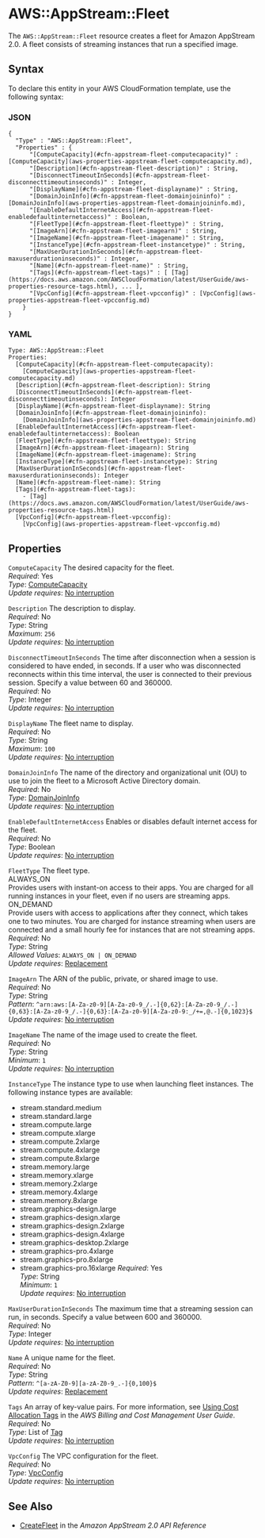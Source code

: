 # AWS::AppStream::Fleet<a name="aws-resource-appstream-fleet"></a>

The `AWS::AppStream::Fleet` resource creates a fleet for Amazon AppStream 2\.0\. A fleet consists of streaming instances that run a specified image\.

## Syntax<a name="aws-resource-appstream-fleet-syntax"></a>

To declare this entity in your AWS CloudFormation template, use the following syntax:

### JSON<a name="aws-resource-appstream-fleet-syntax.json"></a>

```
{
  "Type" : "AWS::AppStream::Fleet",
  "Properties" : {
      "[ComputeCapacity](#cfn-appstream-fleet-computecapacity)" : [ComputeCapacity](aws-properties-appstream-fleet-computecapacity.md),
      "[Description](#cfn-appstream-fleet-description)" : String,
      "[DisconnectTimeoutInSeconds](#cfn-appstream-fleet-disconnecttimeoutinseconds)" : Integer,
      "[DisplayName](#cfn-appstream-fleet-displayname)" : String,
      "[DomainJoinInfo](#cfn-appstream-fleet-domainjoininfo)" : [DomainJoinInfo](aws-properties-appstream-fleet-domainjoininfo.md),
      "[EnableDefaultInternetAccess](#cfn-appstream-fleet-enabledefaultinternetaccess)" : Boolean,
      "[FleetType](#cfn-appstream-fleet-fleettype)" : String,
      "[ImageArn](#cfn-appstream-fleet-imagearn)" : String,
      "[ImageName](#cfn-appstream-fleet-imagename)" : String,
      "[InstanceType](#cfn-appstream-fleet-instancetype)" : String,
      "[MaxUserDurationInSeconds](#cfn-appstream-fleet-maxuserdurationinseconds)" : Integer,
      "[Name](#cfn-appstream-fleet-name)" : String,
      "[Tags](#cfn-appstream-fleet-tags)" : [ [Tag](https://docs.aws.amazon.com/AWSCloudFormation/latest/UserGuide/aws-properties-resource-tags.html), ... ],
      "[VpcConfig](#cfn-appstream-fleet-vpcconfig)" : [VpcConfig](aws-properties-appstream-fleet-vpcconfig.md)
    }
}
```

### YAML<a name="aws-resource-appstream-fleet-syntax.yaml"></a>

```
Type: AWS::AppStream::Fleet
Properties: 
  [ComputeCapacity](#cfn-appstream-fleet-computecapacity): 
    [ComputeCapacity](aws-properties-appstream-fleet-computecapacity.md)
  [Description](#cfn-appstream-fleet-description): String
  [DisconnectTimeoutInSeconds](#cfn-appstream-fleet-disconnecttimeoutinseconds): Integer
  [DisplayName](#cfn-appstream-fleet-displayname): String
  [DomainJoinInfo](#cfn-appstream-fleet-domainjoininfo): 
    [DomainJoinInfo](aws-properties-appstream-fleet-domainjoininfo.md)
  [EnableDefaultInternetAccess](#cfn-appstream-fleet-enabledefaultinternetaccess): Boolean
  [FleetType](#cfn-appstream-fleet-fleettype): String
  [ImageArn](#cfn-appstream-fleet-imagearn): String
  [ImageName](#cfn-appstream-fleet-imagename): String
  [InstanceType](#cfn-appstream-fleet-instancetype): String
  [MaxUserDurationInSeconds](#cfn-appstream-fleet-maxuserdurationinseconds): Integer
  [Name](#cfn-appstream-fleet-name): String
  [Tags](#cfn-appstream-fleet-tags): 
    - [Tag](https://docs.aws.amazon.com/AWSCloudFormation/latest/UserGuide/aws-properties-resource-tags.html)
  [VpcConfig](#cfn-appstream-fleet-vpcconfig): 
    [VpcConfig](aws-properties-appstream-fleet-vpcconfig.md)
```

## Properties<a name="aws-resource-appstream-fleet-properties"></a>

`ComputeCapacity`  <a name="cfn-appstream-fleet-computecapacity"></a>
The desired capacity for the fleet\.  
*Required*: Yes  
*Type*: [ComputeCapacity](aws-properties-appstream-fleet-computecapacity.md)  
*Update requires*: [No interruption](https://docs.aws.amazon.com/AWSCloudFormation/latest/UserGuide/using-cfn-updating-stacks-update-behaviors.html#update-no-interrupt)

`Description`  <a name="cfn-appstream-fleet-description"></a>
The description to display\.  
*Required*: No  
*Type*: String  
*Maximum*: `256`  
*Update requires*: [No interruption](https://docs.aws.amazon.com/AWSCloudFormation/latest/UserGuide/using-cfn-updating-stacks-update-behaviors.html#update-no-interrupt)

`DisconnectTimeoutInSeconds`  <a name="cfn-appstream-fleet-disconnecttimeoutinseconds"></a>
The time after disconnection when a session is considered to have ended, in seconds\. If a user who was disconnected reconnects within this time interval, the user is connected to their previous session\. Specify a value between 60 and 360000\.  
*Required*: No  
*Type*: Integer  
*Update requires*: [No interruption](https://docs.aws.amazon.com/AWSCloudFormation/latest/UserGuide/using-cfn-updating-stacks-update-behaviors.html#update-no-interrupt)

`DisplayName`  <a name="cfn-appstream-fleet-displayname"></a>
The fleet name to display\.  
*Required*: No  
*Type*: String  
*Maximum*: `100`  
*Update requires*: [No interruption](https://docs.aws.amazon.com/AWSCloudFormation/latest/UserGuide/using-cfn-updating-stacks-update-behaviors.html#update-no-interrupt)

`DomainJoinInfo`  <a name="cfn-appstream-fleet-domainjoininfo"></a>
The name of the directory and organizational unit \(OU\) to use to join the fleet to a Microsoft Active Directory domain\.   
*Required*: No  
*Type*: [DomainJoinInfo](aws-properties-appstream-fleet-domainjoininfo.md)  
*Update requires*: [No interruption](https://docs.aws.amazon.com/AWSCloudFormation/latest/UserGuide/using-cfn-updating-stacks-update-behaviors.html#update-no-interrupt)

`EnableDefaultInternetAccess`  <a name="cfn-appstream-fleet-enabledefaultinternetaccess"></a>
Enables or disables default internet access for the fleet\.  
*Required*: No  
*Type*: Boolean  
*Update requires*: [No interruption](https://docs.aws.amazon.com/AWSCloudFormation/latest/UserGuide/using-cfn-updating-stacks-update-behaviors.html#update-no-interrupt)

`FleetType`  <a name="cfn-appstream-fleet-fleettype"></a>
The fleet type\.    
ALWAYS\_ON  
Provides users with instant\-on access to their apps\. You are charged for all running instances in your fleet, even if no users are streaming apps\.  
ON\_DEMAND  
Provide users with access to applications after they connect, which takes one to two minutes\. You are charged for instance streaming when users are connected and a small hourly fee for instances that are not streaming apps\.
*Required*: No  
*Type*: String  
*Allowed Values*: `ALWAYS_ON | ON_DEMAND`  
*Update requires*: [Replacement](https://docs.aws.amazon.com/AWSCloudFormation/latest/UserGuide/using-cfn-updating-stacks-update-behaviors.html#update-replacement)

`ImageArn`  <a name="cfn-appstream-fleet-imagearn"></a>
The ARN of the public, private, or shared image to use\.  
*Required*: No  
*Type*: String  
*Pattern*: `^arn:aws:[A-Za-z0-9][A-Za-z0-9_/.-]{0,62}:[A-Za-z0-9_/.-]{0,63}:[A-Za-z0-9_/.-]{0,63}:[A-Za-z0-9][A-Za-z0-9:_/+=,@.-]{0,1023}$`  
*Update requires*: [No interruption](https://docs.aws.amazon.com/AWSCloudFormation/latest/UserGuide/using-cfn-updating-stacks-update-behaviors.html#update-no-interrupt)

`ImageName`  <a name="cfn-appstream-fleet-imagename"></a>
The name of the image used to create the fleet\.  
*Required*: No  
*Type*: String  
*Minimum*: `1`  
*Update requires*: [No interruption](https://docs.aws.amazon.com/AWSCloudFormation/latest/UserGuide/using-cfn-updating-stacks-update-behaviors.html#update-no-interrupt)

`InstanceType`  <a name="cfn-appstream-fleet-instancetype"></a>
The instance type to use when launching fleet instances\. The following instance types are available:  
+ stream\.standard\.medium
+ stream\.standard\.large
+ stream\.compute\.large
+ stream\.compute\.xlarge
+ stream\.compute\.2xlarge
+ stream\.compute\.4xlarge
+ stream\.compute\.8xlarge
+ stream\.memory\.large
+ stream\.memory\.xlarge
+ stream\.memory\.2xlarge
+ stream\.memory\.4xlarge
+ stream\.memory\.8xlarge
+ stream\.graphics\-design\.large
+ stream\.graphics\-design\.xlarge
+ stream\.graphics\-design\.2xlarge
+ stream\.graphics\-design\.4xlarge
+ stream\.graphics\-desktop\.2xlarge
+ stream\.graphics\-pro\.4xlarge
+ stream\.graphics\-pro\.8xlarge
+ stream\.graphics\-pro\.16xlarge
*Required*: Yes  
*Type*: String  
*Minimum*: `1`  
*Update requires*: [No interruption](https://docs.aws.amazon.com/AWSCloudFormation/latest/UserGuide/using-cfn-updating-stacks-update-behaviors.html#update-no-interrupt)

`MaxUserDurationInSeconds`  <a name="cfn-appstream-fleet-maxuserdurationinseconds"></a>
The maximum time that a streaming session can run, in seconds\. Specify a value between 600 and 360000\.  
*Required*: No  
*Type*: Integer  
*Update requires*: [No interruption](https://docs.aws.amazon.com/AWSCloudFormation/latest/UserGuide/using-cfn-updating-stacks-update-behaviors.html#update-no-interrupt)

`Name`  <a name="cfn-appstream-fleet-name"></a>
A unique name for the fleet\.  
*Required*: No  
*Type*: String  
*Pattern*: `^[a-zA-Z0-9][a-zA-Z0-9_.-]{0,100}$`  
*Update requires*: [Replacement](https://docs.aws.amazon.com/AWSCloudFormation/latest/UserGuide/using-cfn-updating-stacks-update-behaviors.html#update-replacement)

`Tags`  <a name="cfn-appstream-fleet-tags"></a>
An array of key\-value pairs\. For more information, see [Using Cost Allocation Tags](https://docs.aws.amazon.com/AWSCloudFormation/latest/UserGuide/aws-properties-resource-tags.html) in the *AWS Billing and Cost Management User Guide*\.  
*Required*: No  
*Type*: List of [Tag](https://docs.aws.amazon.com/AWSCloudFormation/latest/UserGuide/aws-properties-resource-tags.html)  
*Update requires*: [No interruption](https://docs.aws.amazon.com/AWSCloudFormation/latest/UserGuide/using-cfn-updating-stacks-update-behaviors.html#update-no-interrupt)

`VpcConfig`  <a name="cfn-appstream-fleet-vpcconfig"></a>
The VPC configuration for the fleet\.  
*Required*: No  
*Type*: [VpcConfig](aws-properties-appstream-fleet-vpcconfig.md)  
*Update requires*: [No interruption](https://docs.aws.amazon.com/AWSCloudFormation/latest/UserGuide/using-cfn-updating-stacks-update-behaviors.html#update-no-interrupt)

## See Also<a name="aws-resource-appstream-fleet--seealso"></a>
+  [CreateFleet](https://docs.aws.amazon.com/appstream2/latest/APIReference/API_CreateFleet.html) in the *Amazon AppStream 2\.0 API Reference* 